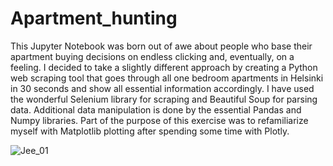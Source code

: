 # Apartment_hunting

This Jupyter Notebook was born out of awe about people who base their apartment buying decisions on endless clicking and, eventually, on a feeling. I decided to take a slightly different approach by creating a Python web scraping tool that goes through all one bedroom apartments in Helsinki in 30 seconds and show all essential information accordingly. I have used the wonderful Selenium library for scraping and Beautiful Soup for parsing data. Additional data manipulation is done by the essential Pandas and Numpy libraries. Part of the purpose of this exercise was to refamiliarize myself with Matplotlib plotting after spending some time with Plotly.

![Jee_01](https://user-images.githubusercontent.com/69734538/137811529-dc181e52-765a-4a92-b16e-dbb053a7f06b.png)
